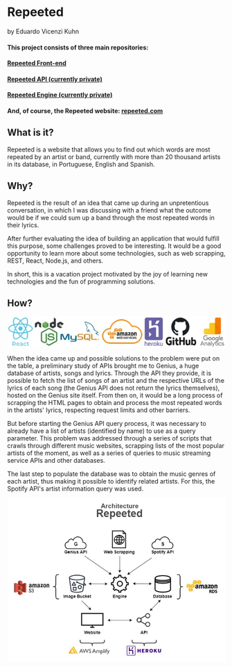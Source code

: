 # Repeeted
 by Eduardo Vicenzi Kuhn

#### This project consists of three main repositories:

#### [Repeeted Front-end](https://github.com/eduardovk/repeeted-front)
#### [Repeeted API (currently private)](https://github.com/eduardovk/repeeted-api)
#### [Repeeted Engine (currently private)](https://github.com/eduardovk/repeeted-engine)

#### And, of course, the Repeeted website: [repeeted.com](https://www.repeeted.com/)

## What is it?
Repeeted is a website that allows you to find out which words are most repeated by an artist or band, currently with more than 20 thousand artists in its database, in Portuguese, English and Spanish.

## Why?
Repeeted is the result of an idea that came up during an unpretentious conversation, in which I was discussing with a friend what the outcome would be if we could sum up a band through the most repeated words in their lyrics.

After further evaluating the idea of building an application that would fulfill this purpose, some challenges proved to be interesting. It would be a good opportunity to learn more about some technologies, such as web scrapping, REST, React, Node.js, and others.

In short, this is a vacation project motivated by the joy of learning new technologies and the fun of programming solutions.

## How?

![alt text](https://raw.githubusercontent.com/eduardovk/repeeted-front/main/git_images/RepeetedStack.jpg)

When the idea came up and possible solutions to the problem were put on the table, a preliminary study of APIs brought me to Genius, a huge database of artists, songs and lyrics. Through the API they provide, it is possible to fetch the list of songs of an artist and the respective URLs of the lyrics of each song (the Genius API does not return the lyrics themselves), hosted on the Genius site itself. From then on, it would be a long process of scrapping the HTML pages to obtain and process the most repeated words in the artists' lyrics, respecting request limits and other barriers.

But before starting the Genius API query process, it was necessary to already have a list of artists (identified by name) to use as a query parameter. This problem was addressed through a series of scripts that crawls through different music websites, scrapping lists of the most popular artists of the moment, as well as a series of queries to music streaming service APIs and other databases.

The last step to populate the database was to obtain the music genres of each artist, thus making it possible to identify related artists. For this, the Spotify API's artist information query was used.

![alt text](https://raw.githubusercontent.com/eduardovk/repeeted-front/main/git_images/RepeetedDiagram.jpg)
